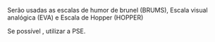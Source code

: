 Serão usadas as escalas de humor de brunel (BRUMS), Escala visual analógica (EVA) e Escala de Hopper (HOPPER)

Se possível , utilizar a PSE.